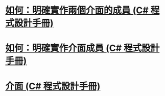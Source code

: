 # [如何：明確實作兩個介面的成員 (C# 程式設計手冊)](how-to-explicitly-implement-members-of-two-interfaces.md)
# [如何：明確實作介面成員 (C# 程式設計手冊)](how-to-explicitly-implement-interface-members.md)
# [介面 (C# 程式設計手冊)](index.md)

